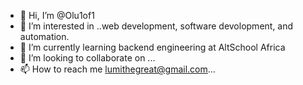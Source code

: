 - 👋 Hi, I’m @Olu1of1
- 👀 I’m interested in ..web development, software devolopment, and automation.
- 🌱 I’m currently learning backend engineering at AltSchool Africa
- 💞️ I’m looking to collaborate on ...
- 📫 How to reach me lumithegreat@gmail.com...

<!---
NBA-Lumiboy/NBA-Lumiboy is a ✨ special ✨ repository because its `README.md` (this file) appears on your GitHub profile.
You can click the Preview link to take a look at your changes.
--->
